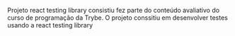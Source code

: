 Projeto react testing library consistiu fez parte do conteúdo avaliativo do curso de programação da Trybe. O projeto conssitiu em desenvolver testes usando a react testing library
